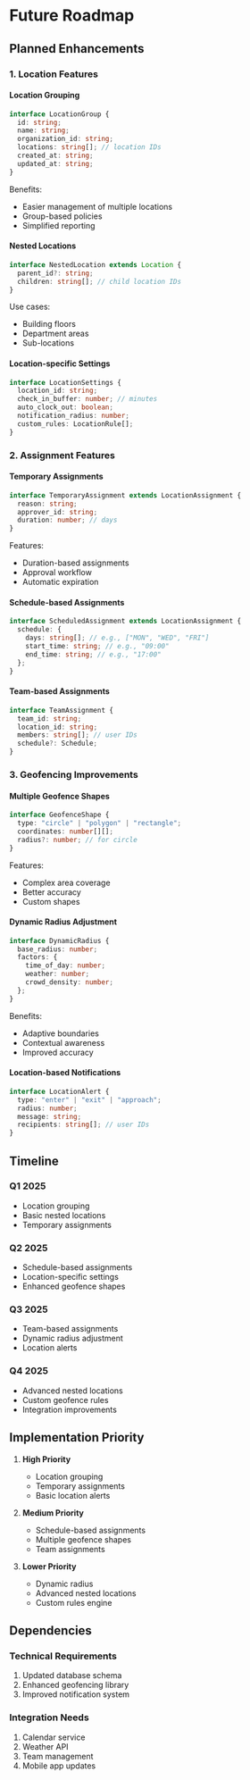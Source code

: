 # Future Roadmap

## Planned Enhancements

### 1. Location Features

#### Location Grouping
```typescript
interface LocationGroup {
  id: string;
  name: string;
  organization_id: string;
  locations: string[]; // location IDs
  created_at: string;
  updated_at: string;
}
```

Benefits:
- Easier management of multiple locations
- Group-based policies
- Simplified reporting

#### Nested Locations
```typescript
interface NestedLocation extends Location {
  parent_id?: string;
  children: string[]; // child location IDs
}
```

Use cases:
- Building floors
- Department areas
- Sub-locations

#### Location-specific Settings
```typescript
interface LocationSettings {
  location_id: string;
  check_in_buffer: number; // minutes
  auto_clock_out: boolean;
  notification_radius: number;
  custom_rules: LocationRule[];
}
```

### 2. Assignment Features

#### Temporary Assignments
```typescript
interface TemporaryAssignment extends LocationAssignment {
  reason: string;
  approver_id: string;
  duration: number; // days
}
```

Features:
- Duration-based assignments
- Approval workflow
- Automatic expiration

#### Schedule-based Assignments
```typescript
interface ScheduledAssignment extends LocationAssignment {
  schedule: {
    days: string[]; // e.g., ["MON", "WED", "FRI"]
    start_time: string; // e.g., "09:00"
    end_time: string; // e.g., "17:00"
  };
}
```

#### Team-based Assignments
```typescript
interface TeamAssignment {
  team_id: string;
  location_id: string;
  members: string[]; // user IDs
  schedule?: Schedule;
}
```

### 3. Geofencing Improvements

#### Multiple Geofence Shapes
```typescript
interface GeofenceShape {
  type: "circle" | "polygon" | "rectangle";
  coordinates: number[][];
  radius?: number; // for circle
}
```

Features:
- Complex area coverage
- Better accuracy
- Custom shapes

#### Dynamic Radius Adjustment
```typescript
interface DynamicRadius {
  base_radius: number;
  factors: {
    time_of_day: number;
    weather: number;
    crowd_density: number;
  };
}
```

Benefits:
- Adaptive boundaries
- Contextual awareness
- Improved accuracy

#### Location-based Notifications
```typescript
interface LocationAlert {
  type: "enter" | "exit" | "approach";
  radius: number;
  message: string;
  recipients: string[]; // user IDs
}
```

## Timeline

### Q1 2025
- Location grouping
- Basic nested locations
- Temporary assignments

### Q2 2025
- Schedule-based assignments
- Location-specific settings
- Enhanced geofence shapes

### Q3 2025
- Team-based assignments
- Dynamic radius adjustment
- Location alerts

### Q4 2025
- Advanced nested locations
- Custom geofence rules
- Integration improvements

## Implementation Priority

1. **High Priority**
   - Location grouping
   - Temporary assignments
   - Basic location alerts

2. **Medium Priority**
   - Schedule-based assignments
   - Multiple geofence shapes
   - Team assignments

3. **Lower Priority**
   - Dynamic radius
   - Advanced nested locations
   - Custom rules engine

## Dependencies

### Technical Requirements
1. Updated database schema
2. Enhanced geofencing library
3. Improved notification system

### Integration Needs
1. Calendar service
2. Weather API
3. Team management
4. Mobile app updates
